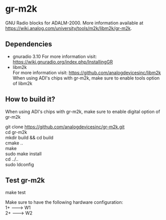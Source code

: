 # gr-m2k

GNU Radio blocks for ADALM-2000. More information available at https://wiki.analog.com/university/tools/m2k/libm2k/gr-m2k.

## Dependencies
 - gnuradio 3.10
   For more information visit: https://wiki.gnuradio.org/index.php/InstallingGR
 - libm2k  
   For more information visit: https://github.com/analogdevicesinc/libm2k  
   When using ADI's chips with gr-m2k, make sure to enable tools option of libm2k

## How to build it?

When using ADI's chips with gr-m2k, make sure to enable digital option of gr-m2k

git clone https://github.com/analogdevicesinc/gr-m2k.git  
cd gr-m2k  
mkdir build && cd build  
cmake ..  
make  
sudo make install  
cd ../..  
sudo ldconfig  

## Test gr-m2k

make test  

Make sure to have the following hardware configuration:  
1+ ---> W1  
2+ ---> W2
